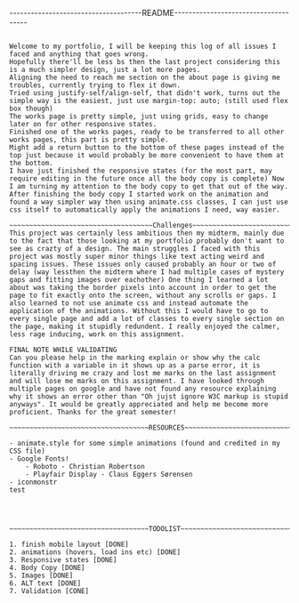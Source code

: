 -------------------------------------README-------------------------------------
~~~~~~~~~~~~~~~~~~~~~~~~~~~~~~~~~~~~Work Log~~~~~~~~~~~~~~~~~~~~~~~~~~~~~~~~~~~~

Welcome to my portfolio, I will be keeping this log of all issues I faced and anything that goes wrong.
Hopefully there'll be less bs then the last project considering this is a much simpler design, just a lot more pages.
Aligning the need to reach me section on the about page is giving me troubles, currently trying to flex it down.
Tried using justify-self/align-self, that didn't work, turns out the simple way is the easiest, just use margin-top: auto; (still used flex box though)
The works page is pretty simple, just using grids, easy to change later on for other responsive states.
Finished one of the works pages, ready to be transferred to all other works pages, this part is pretty simple.
Might add a return button to the bottom of these pages instead of the top just because it would probably be more convenient to have them at the bottom.
I have just finished the responsive states (for the most part, may require editing in the future once all the body copy is complete) Now I am turning my attention to the body copy to get that out of the way.
After finishing the body copy I started work on the animation and found a way simpler way then using animate.css classes, I can just use css itself to automatically apply the animations I need, way easier.

~~~~~~~~~~~~~~~~~~~~~~~~~~~~~~~~~~~~Challenges~~~~~~~~~~~~~~~~~~~~~~~~~~~~~~~~~~~~
This project was certainly less ambitious then my midterm, mainly due to the fact that those looking at my portfolio probably don't want to see as crazty of a design. The main struggles I faced with this project was mostly super minor things like text acting weird and spacing issues. These issues only caused probably an hour or two of delay (way lessthen the midterm where I had multiple cases of mystery gaps and fitting images over eachother) One thing I learned a lot about was taking the border pixels into account in order to get the page to fit exactly onto the screen, without any scrolls or gaps. I also learned to not use animate css and instead automate the application of the animations. Without this I would have to go to every single page and add a lot of classes to every single section on the page, making it stupidly redundent. I really enjoyed the calmer, less rage inducing, work on this assignment.

FINAL NOTE WHILE VALIDATING
Can you please help in the marking explain or show why the calc function with a variable in it shows up as a parse error, it is literally driving me crazy and lost me marks on the last assignment and will lose me marks on this assignment. I have looked through multiple pages on google and have not found any resource explaining why it shows an error other than "Oh jujst ignore W3C markup is stupid anyways". It would be greatly appreciated and help me become more proficient. Thanks for the great semester!

~~~~~~~~~~~~~~~~~~~~~~~~~~~~~~~~~~~RESOURCES~~~~~~~~~~~~~~~~~~~~~~~~~~~~~~~~~~~~

- animate.style for some simple animations (found and credited in my CSS file)
- Google Fonts!
    - Roboto - Christian Robertson
    - Playfair Display - Claus Eggers Sørensen
- iconmonstr
test




~~~~~~~~~~~~~~~~~~~~~~~~~~~~~~~~~~~TODOLIST~~~~~~~~~~~~~~~~~~~~~~~~~~~~~~~~~~~~

1. finish mobile layout [DONE]
2. animations (hovers, load ins etc) [DONE]
3. Responsive states [DONE]
4. Body Copy [DONE]
5. Images [DONE]
6. ALT text [DONE]
7. Validation [CONE]